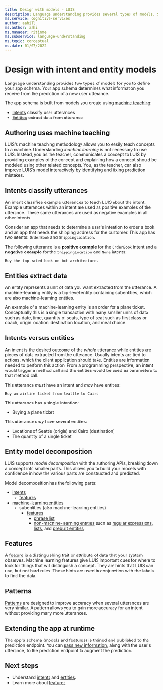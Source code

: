 ```yaml
---
title: Design with models - LUIS
description: Language understanding provides several types of models. Some models can be used in more than one way.
ms.service: cognitive-services
author: aahill
ms.author: aahi
ms.manager: nitinme
ms.subservice: language-understanding
ms.topic: conceptual
ms.date: 01/07/2022
---
```


# Design with intent and entity models

Language understanding provides two types of models for you to define your app schema. Your app schema determines what information you receive from the prediction of a new user utterance.

The app schema is built from models you create using [machine teaching](#authoring-uses-machine-teaching):
* [Intents](#intents-classify-utterances) classify user utterances
* [Entities](#entities-extract-data) extract data from utterance

## Authoring uses machine teaching

LUIS's machine teaching methodology allows you to easily teach concepts to a machine. Understanding _machine learning_ is not necessary to use LUIS. Instead, you as the teacher, communicates a concept to LUIS by providing examples of the concept and explaining how a concept should be modeled using other related concepts. You, as the teacher, can also improve LUIS's model interactively by identifying and fixing prediction mistakes.

<a name="v3-authoring-model-decomposition"></a>

## Intents classify utterances

An intent classifies example utterances to teach LUIS about the intent. Example utterances within an intent are used as positive examples of the utterance. These same utterances are used as negative examples in all other intents.

Consider an app that needs to determine a user's intention to order a book and an app that needs the shipping address for the customer. This app has two intents: `OrderBook` and `ShippingLocation`.

The following utterance is a **positive example** for the `OrderBook` intent and a **negative example** for the `ShippingLocation` and `None` intents:

`Buy the top-rated book on bot architecture.`

## Entities extract data

An entity represents a unit of data you want extracted from the utterance. A machine-learning entity is a top-level entity containing subentities, which are also machine-learning entities.

An example of a machine-learning entity is an order for a plane ticket. Conceptually this is a single transaction with many smaller units of data such as date, time, quantity of seats, type of seat such as first class or coach, origin location, destination location, and meal choice.

## Intents versus entities

An intent is the desired outcome of the _whole_ utterance while entities are pieces of data extracted from the utterance. Usually intents are tied to actions, which the client application should take. Entities are information needed to perform this action. From a programming perspective, an intent would trigger a method call and the entities would be used as parameters to that method call.

This utterance _must_ have an intent and _may_ have entities:

`Buy an airline ticket from Seattle to Cairo`

This utterance has a single intention:

* Buying a plane ticket

This utterance _may_ have several entities:

* Locations of Seattle (origin) and Cairo (destination)
* The quantity of a single ticket

## Entity model decomposition

LUIS supports _model decomposition_ with the authoring APIs, breaking down a concept into smaller parts. This allows you to build your models with confidence in how the various parts are constructed and predicted.

Model decomposition has the following parts:

* [intents](#intents-classify-utterances)
    * [features](#features)
* [machine-learning entities](reference-entity-machine-learned-entity.md)
    * subentities (also machine-learning entities)
        * [features](#features)
            * [phrase list](concepts/patterns-features.md)
            * [non-machine-learning entities](concepts/patterns-features.md) such as [regular expressions](reference-entity-regular-expression.md), [lists](reference-entity-list.md), and [prebuilt entities](luis-reference-prebuilt-entities.md)

<a name="entities-extract-data"></a>
<a name="machine-learned-entities"></a>

## Features

A [feature](concepts/patterns-features.md) is a distinguishing trait or attribute of data that your system observes. Machine learning features give LUIS important cues for where to look for things that will distinguish a concept. They are hints that LUIS can use, but not hard rules. These hints are used in conjunction with the labels to find the data.

## Patterns

[Patterns](concepts/patterns-features.md) are designed to improve accuracy when several utterances are very similar. A pattern allows you to gain more accuracy for an intent without providing many more utterances.

## Extending the app at runtime

The app's schema (models and features) is trained and published to the prediction endpoint. You can [pass new information](schema-change-prediction-runtime.md), along with the user's utterance, to the prediction endpoint to augment the prediction.

## Next steps

* Understand [intents](concepts/patterns-features.md) and [entities](concepts/entities.md).
* Learn more about [features](concepts/patterns-features.md)